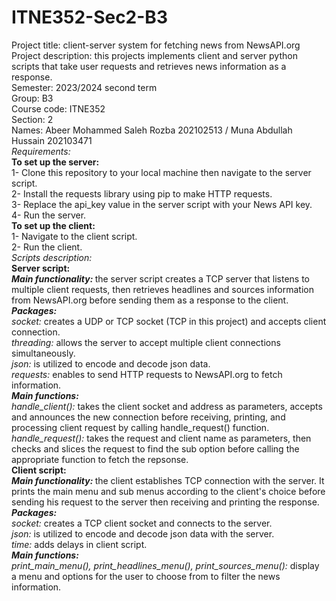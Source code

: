 # ITNE352-Sec2-B3

Project title: client-server system for fetching news from NewsAPI.org<br>
Project description: this projects implements client and server python scripts that take user requests and retrieves news information as a response.<br>
Semester: 2023/2024 second term<br>
Group: B3<br>
Course code: ITNE352<br>
Section: 2<br>
Names: Abeer Mohammed Saleh Rozba 202102513 / Muna Abdullah Hussain 202103471<br>
<i>Requirements:</i><br><b>To set up the server:</b><br>
1- Clone this repository to your local machine then navigate to the server script.<br>
2- Install the requests library using pip to make HTTP requests.<br>
3- Replace the api_key value in the server script with your News API key.<br>
4- Run the server.<br>
<b>To set up the client:</b><br>
1- Navigate to the client script.<br>
2- Run the client.<br>
<i>Scripts description:</i><br>
<b>Server script:</b><br>
<i><b>Main functionality: </b></i> the server script creates a TCP server that listens to multiple client requests, then retrieves headlines and sources information from NewsAPI.org before sending them as a response to the client. </br>
<i><b>Packages: </b></i></br>
<i>socket: </i> creates a UDP or TCP socket (TCP in this project) and accepts client connection.<br>
<i>threading: </i> allows the server to accept multiple client connections simultaneously.<br>
<i>json: </i> is utilized to encode and decode json data.<br>
<i>requests: </i> enables to send HTTP requests to NewsAPI.org to fetch information.<br>
<i><b>Main functions: </b></i></br>
<i>handle_client(): </i> takes the client socket and address as parameters, accepts and announces the new connection before receiving, printing, and processing client request by calling handle_request() function.<br>
<i>handle_request(): </i> takes the request and client name as parameters, then checks and slices the request to find the sub option before calling the appropriate function to fetch the repsonse.<br>
<b>Client script:</b><br>
<i><b>Main functionality: </b></i> the client establishes TCP connection with the server. It prints the main menu and sub menus according to the client's choice before sending his request to the server then receiving and printing the response.<br>
<i><b>Packages: </b></i></br>
<i>socket: </i> creates a TCP client socket and connects to the server.<br>
<i>json: </i> is utilized to encode and decode json data with the server.<br>
<i>time: </i> adds delays in client script.<br>
<i><b>Main functions: </b></i></br>
<i>print_main_menu(), print_headlines_menu(), print_sources_menu(): </i> display a menu and options for the user to choose from to filter the news information.
